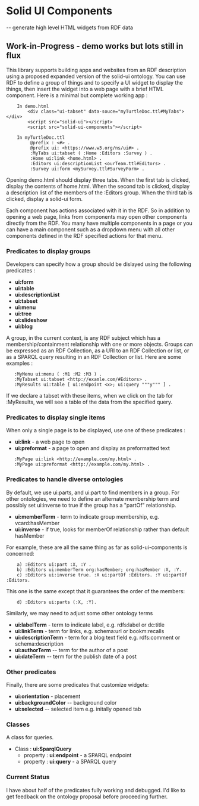 # Solid UI Components

-- generate high level HTML widgets from RDF data

## Work-in-Progress - demo works but lots still in flux

This library supports building apps and websites from an RDF description using a proposed expanded version of the solid-ui ontology.  You can use RDF to define a group of things and to specify a UI widget to display the things, then insert the widget into a web page with a brief HTML component.  Here is a minimal but complete working app :
```
    In demo.html  
        <div class="ui-tabset" data-souce="myTurtleDoc.ttl#MyTabs"></div>
        <script src="solid-ui"></script>
        <script src="solid-ui-components"></script>
        
    In myTurtleDoc.ttl
         @prefix : <#> .
         @prefix ui: <https://www.w3.org/ns/ui#> .
         :MyTabs ui:tabset ( :Home :Editors :Survey ) .
         :Home ui:link <home.html> .
         :Editors ui:descriptionList <ourTeam.ttl#Editors> . 
         :Survey ui:form <mySurvey.ttl#SurveyForm> .
```         
Opening demo.html should display three tabs. When the first tab is clicked,
display the contents of home.html. When the second tab is clicked, display 
a description list of the members of the :Editors group.  When the third tab
is clicked, display a solid-ui form.

Each component has actions associated with it in the RDF.  So in addition to opening a web page, links from components may open other components directly from the RDF.  You many have multiple components in a page or you can have a main component such as a dropdown menu with all other components defined in the RDF specified actions for that menu.  

### Predicates to display groups

Developers can specify how a group should be dislayed using the following predicates :

   * **ui:form**
   * **ui:table**
   * **ui:descriptionList**
   * **ui:tabset**
   * **ui:menu**
   * **ui:tree**
   * **ui:slideshow**
   * **ui:blog**

A group, in the current context, is any RDF subject which has a membership/containment relationship with one or more objects.  Groups can be expressed as an RDF Collection, as a URI to an RDF Collection or list, or as a SPARQL query resulting in an RDF Collection or list. Here are some examples :

```turtle
   :MyMenu ui:menu ( :M1 :M2 :M3 ) .
   :MyTabset ui:tabset <http://examle.com/#Editors> .
   :MyResults ui:table [ ui:endpoint <x>; ui:query """y""" ] .
```                                  

If we declare a tabset with these items, when we click on the tab for :MyResults, we will see a table of the data from the specified query.

### Predicates to display single items

When only a single page is to be displayed, use one of these predicates :

   * **ui:link** - a web page to open                                
   * **ui:preformat** - a page to open and display as preformatted text

```turtle
   :MyPage ui:link <http://example.com/my.html> .
   :MyPage ui:preformat <http://example.com/my.html> .
```                                  

### Predicates to handle diverse ontologies                                    
                                                                               
By default, we use ui:parts, and ui:part to find members in a group. 
For other ontologies, we need to define an alternate membership term
and possibly set ui:inverse to true if the group has a "partOf" relationship.

  * **ui:memberTerm** - term to indicate group membership, e.g. vcard:hasMember
  * **ui:inverse** - if true, looks for memberOf relationship rather than default hasMember                                           

For example, these are all the same thing as far as solid-ui-components is concerned:
```turtle
    a) :Editors ui:part :X, :Y .
    b) :Editors ui:memberTerm org:hasMember; org:hasMember :X, :Y.
    c) :Editors ui:inverse true. :X ui:partOf :Editors. :Y ui:partOf :Editors.  
```

This one is the same except that it guarantees the order of the members:

```turtle
    d) :Editors ui:parts (:X, :Y).
```

Similarly, we may need to adjust some other ontology terms  
  
  * **ui:labelTerm** - term to indicate label, e.g. rdfs:label or dc:title     
  * **ui:linkTerm** - term for links, e.g. schema:url or bookm:recalls         
  * **ui:descriptionTerm** - term for a blog text field e.g. rdfs:comment or schema:description
  * **ui:authorTerm** -- term for the author of a post
  * **ui:dateTerm** -- term for the publish date of a post

### Other predicates

Finally, there are some predicates that customize widgets:

  * **ui:orientation** - placement
  * **ui:backgroundColor** -- background color
  * **ui:selected** -- selected item e.g. initally opened tab

### Classes

A class for queries.

  * Class : **ui:SparqlQuery**
      * property : **ui:endpoint** - a SPARQL endpoint
      * property : **ui:query** - a SPARQL query

### Current Status

I have about half of the predicates fully working and debugged.  I'd like to get feedback on the ontology proposal before proceeding further. 
